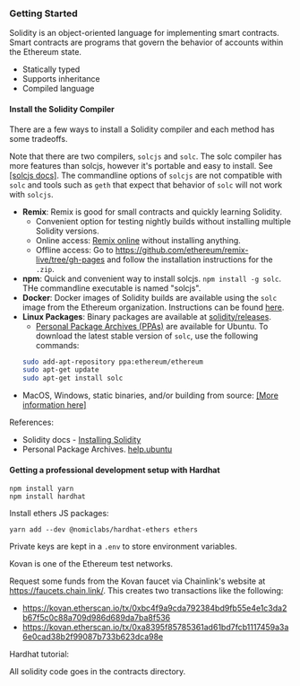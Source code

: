 ### Getting Started

Solidity is an object-oriented language for implementing smart contracts. Smart contracts are programs that govern the behavior of accounts within the Ethereum state. 
- Statically typed
- Supports inheritance
- Compiled language

#### Install the Solidity Compiler

There are a few ways to install a Solidity compiler and each method has some tradeoffs.

Note that there are two compilers, `solcjs` and `solc`. The solc compiler has more features than solcjs, however it's portable and easy to install. See [[solcjs docs]](https://github.com/ethereum/solc-js). The commandline options of `solcjs` are not compatible with `solc` and tools such as `geth` that expect that behavior of `solc` will not work with `solcjs`.


- **Remix**: Remix is good for small contracts and quickly learning Solidity. 
  - Convenient option for testing nightly builds without installing multiple Solidity versions.
  - Online access: [Remix online](https://remix.ethereum.org/) without installing anything. 
  - Offline access: Go to https://github.com/ethereum/remix-live/tree/gh-pages and follow the installation instructions for the `.zip`. 
- **npm**: Quick and convenient way to install solcjs. `npm install -g solc`. THe commandline executable is named "solcjs".
- **Docker**: Docker images of Solidity builds are available using the `solc` image from the Ethereum organization. Instructions can be found [here][solidity-docs-installation].
- **Linux Packages**: Binary packages are available at [solidity/releases](https://github.com/ethereum/solidity/releases).
  - [Personal Package Archives (PPAs)][help-ubuntu-ppa] are available for Ubuntu. To download the latest stable version of `solc`, use the following commands:
  ```bash
  sudo add-apt-repository ppa:ethereum/ethereum
  sudo apt-get update
  sudo apt-get install solc
  ```
- MacOS, Windows, static binaries, and/or building from source: [[More information here]][solidity-docs-installation]


References:
- Solidity docs - [Installing Solidity][solidity-docs-installation]
- Personal Package Archives. [help.ubuntu][help-ubuntu-ppa]

[solidity-docs-installation]: https://docs.soliditylang.org/en/v0.8.12/installing-solidity.html
[help-ubuntu-ppa]: https://help.ubuntu.com/stable/ubuntu-help/addremove-ppa.html.en#:~:text=Personal%20Package%20Archives%20(PPAs)%20are,that%20it%20can%20be%20tested. 


#### Getting a professional development setup with Hardhat 

```
npm install yarn
npm install hardhat
```

Install ethers JS packages: 
```
yarn add --dev @nomiclabs/hardhat-ethers ethers
```

Private keys are kept in a `.env` to store environment variables.

Kovan is one of the Ethereum test networks.

Request some funds from the Kovan faucet via Chainlink's website at https://faucets.chain.link/.  This creates two transactions like the following: 
- https://kovan.etherscan.io/tx/0xbc4f9a9cda792384bd9fb55e4e1c3da2b67f5c0c88a709d986d689da7ba8f536
- https://kovan.etherscan.io/tx/0xa8395f85785361ad61bd7fcb1117459a3a6e0cad38b2f99087b733b623dca98e


Hardhat tutorial:

All solidity code goes in the contracts directory. 
